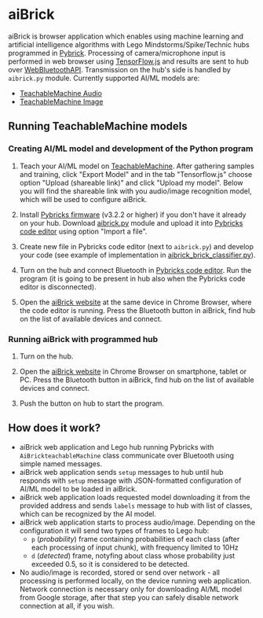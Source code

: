 # aiBrick

aiBrick is browser application which enables using machine learning and artificial intelligence algorithms with Lego Mindstorms/Spike/Technic hubs programmed in [Pybrick](https://pybricks.com/). Processing of camera/microphone input is performed in web browser using [TensorFlow.js](https://www.tensorflow.org/js) and results are sent to hub over [WebBluetoothAPI](https://developer.mozilla.org/en-US/docs/Web/API/Web_Bluetooth_API). Transmission on the hub's side is handled by `aibrick.py` module. Currently supported AI/ML models are:
* [TeachableMachine Audio](https://teachablemachine.withgoogle.com/train/audio)
* [TeachableMachine Image](https://teachablemachine.withgoogle.com/train/image)

## Running TeachableMachine models

### Creating AI/ML model and development of the Python program

1. Teach your AI/ML model on [TeachableMachine](https://teachablemachine.withgoogle.com/). After gathering samples and training, click "Export Model" and in the tab "Tensorflow.js" choose option "Upload (shareable link)" and click "Upload my model". Below you will find the shareable link with you audio/image recognition model, which will be used to configure aiBrick.

2. Install [Pybricks firmware](https://code.pybricks.com/) (v3.2.2 or higher) if you don't have it already on your hub. Download [aibrick.py](aibrick.py) module and upload it into [Pybricks code editor](https://code.pybricks.com/) using option "Import a file".

3. Create new file in Pybricks code editor (next to `aibrick.py`) and develop your code (see example of implementation in [aibrick_brick_classifier.py](aibrick_brick_classifier.py)).

4. Turn on the hub and connect Bluetooth in [Pybricks code editor](https://code.pybricks.com/). Run the program (it is going to be present in hub also when the Pybricks code editor is disconnected).

5. Open the [aiBrick website](https://repkovsky.github.io/aibrick) at the same device in Chrome Browser, where the code editor is running. Press the Bluetooth button in aiBrick, find hub on the list of available devices and connect.

### Running aiBrick with programmed hub

1. Turn on the hub.

2. Open the [aiBrick website](https://repkovsky.github.io/aibrick) in Chrome Browser on smartphone, tablet or PC. Press the Bluetooth button in aiBrick, find hub on the list of available devices and connect.

3. Push the button on hub to start the program.

## How does it work?

* aiBrick web application and Lego hub running Pybricks with `AiBrickteachableMachine` class communicate over Bluetooth using simple named messages.
* aiBrick web application sends `setup` messages to hub until hub responds with `setup` message with JSON-formatted configuration of AI/ML model to be loaded in aiBrick.
* aiBrick web application loads requested model downloading it from the provided address and sends `labels` message to hub with list of classes, which can be recognized by the AI model.
* aiBrick web application starts to process audio/image. Depending on the configuration it will send two types of frames to Lego hub:
  * `p` (_probability_) frame containing probabilities of each class (after each processing of input chunk), with frequency limited to 10Hz
  * `d` (_detected_) frame, notyfing about class whose probability just exceeded 0.5, so it is considered to be detected.
* No audio/image is recorded, stored or send over network - all processing is performed locally, on the device running web application. Network connection is necessary only for downloading AI/ML model from Google storage, after that step you can safely disable network connection at all, if you wish.
